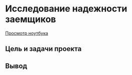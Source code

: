 # Исследование надежности заемщиков
  
[Просмотр ноутбука]()
  
## Цель и задачи проекта  
  
  
  
## Вывод  
  
  